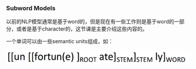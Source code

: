 ### Subword Models

以前的NLP模型通常是基于word的，但是现在有一些工作则是基于word的一部分，或者是基于character的，这节课是主要介绍这些内容的。

一个单词可以由一些semantic units组成，如：

![](/courses/cs224/images/lecture12/1.png)
 